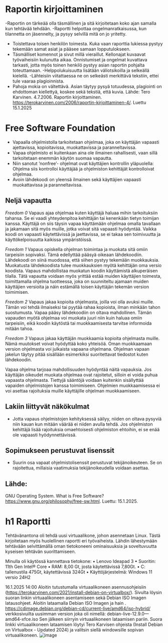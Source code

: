 # Raportin kirjoittaminen
-Raportin on tärkeää olla täsmällinen ja sitä kirjoitetaan koko ajan samalla kun tehtävää tehdään.
-Raportti helpottaa ongelmanratkaisussa, kun tilannetta on jäsennelty, ja pysyy selvillä mitä on jo yritetty.
- Toistettava toisen henkilön toimesta. Kuka vaan raporttia lukiessa pystyy tekemään samat asiat ja pääsee samaan lopputulokseen.
- Täsmälliset komennot ja sivut millä vieraillut. Kellonajat kuvaavat työvaiheisiin kulunutta aikaa. Onnistumiset ja ongelmat kuvattava tarkasti, jotta myös toinen henkilö pystyy asian raportin pohjalta toteuttamaan.
-Helppolukuisuutta lisätään väliotsikoilla ja selkeällä kielellä. 
-Lähteisiin viitattaessa ne on selkeästi merkittävä tekstiin, ettei tule vaaraa plagioinnista.
- Pahoja mokia on vältettävä. Asian täytyy pysyä totuudessa, plagiointi on ehdottoman kiellettyä, koskee sekä tekstiä, että kuvia.
Lähde: Tero Karvinen. 4.7.2006. Raportin kirjoittaminen. https://terokarvinen.com/2006/raportin-kirjoittaminen-4/. Luettu 15.1.2025

# Free Software Foundation
-	Vapaalla ohjelmistolla tarkoitetaan ohjelmaa, joka on käyttäjän vapaasti ajettavissa, kopioitavissa, muokattavissa ja paranneltavissa.
-	Vapaa ohjelmisto ei kuitenkaan aina ole ilmainen rahallisesti, vaan sillä tarkoitetaan enemmän käytön suomaa vapautta.
-	Niin sanotut ’nonfree’- ohjelmat ovat käyttäjien kontrollin yläpuolella: Ohjelma siis kontrolloi käyttäjää ja ohjelmiston kehittäjät kontrolloivat ohjelmaa.
-	Avoin lähdekoodi on yleensä ilmainen sekä käyttäjien vapaasti muokattavissa ja paranneltavissa.
## Neljä vapautta
_Freedom 0_
Vapaus ajaa ohjelmaa kuten käyttäjä haluaa mihin tarkoituksiin tahansa. Se ei vaadi yhteydenpitoa kehittäjän tai kenenkään tietyn toimijan kanssa. Käyttäjä on siis täysin vapaa käyttämään ohjelmaa omalla tavallaan ja jakamaan sitä myös muille, jotka voivat sitä vapaasti hyödyntää. Vaikka koodi on vapaasti käytettävissä ja jaettavissa, se ei takaa sen toimivuutta ja käyttökelpoisuutta kaikissa ympäristöissä.

_Freedom 1_
Vapaus opiskella ohjelman toimintaa ja muokata sitä omiin tarpeisiin sopivaksi. Tämä edellyttää pääsyä oikeaan lähdekoodiin. Lähdekoodi on siinä muodossa, että siihen pystyy tekemään muokkauksia. Muokatusta lähdekoodista tulee muokkauksien myötä kehittäjän oma versio koodista. Vapaus mahdollistaa muokatun koodin käyttämistä alkuperäisen tilalla. Tätä vapautta voidaan myös yrittää estää muiden käyttäjien toimesta, toimittamalla ohjelma tuotteessa, joka on suunniteltu ajamaan muiden käyttäjien versioita ja näin estämällä toisen käyttäjän tekemän version toimimisen.

_Freedom 2_
Vapaus jakaa kopioita ohjelmasta, joilla voi olla avuksi muille. Tämän voi tehdä ilmaiseksi tai pyytää rahaa kopioista, ilman minkään tahon suostumusta. Vapaa pääsy lähdekoodiin on oltava mahdollinen. Tämän vapauden myötä ohjelmaa voi muokata juuri niin kuin haluaa omiin tarpeisiin, eikä koodin käytöstä tai muokkaamisesta tarvitse informoida mitään tahoa.

_Freedom 3_ 
Vapaus jakaa käyttäjän muokkaamia kopioita ohjelmasta muille. Nämä muutokset voivat hyödyttää koko yhteisöä. Oman muokkaamaan version ohjelmasta voi julkaista vapaana ohjelmana. Ohjelman vapaan jakelun täytyy pitää sisällään esimerkiksi suoritettavat tiedostot kuten lähdekoodin. 

Vapaa ohjelma tarjoaa mahdollisuuden hyödyntää näitä vapauksia. Jos käyttäjän oikeudet muokata ohjelmaa ovat rajoitetut, silloin ei voida puhua vapaasta ohjelmasta. Tiettyjä sääntöjä voidaan kuitenkin sisällyttää vapaiden ohjelmistojen kanssa toimimiseen. Ohjelmien muokkaamisessa ei voi asettaa rajoituksia muille käyttäjille ohjelman muokkaamiseen. 
## Lakiin liittyvät näkökulmat
-	Jotta vapaus ohjelmistojen kehityksessä säilyy, niiden on oltava pysyviä niin kauan kun mitään väärää ei niiden avulla tehdä. Jos ohjelmiston kehittäjä 	lisää rajoituksia omaehtoisesti ohjelmiston ehtoihin, ei se enää ole vapaasti hyödynnettävissä.
## Sopimukseen perustuvat lisenssit
-	Suurin osa vapaat ohjelmistolisenssit perustuvat tekijänoikeuteen. Se on rajoitettua, millaisia vaatimuksia tekijänoikeudella voidaan asettaa. 
## Lähde:
GNU Operating System. What is Free Software? https://www.gnu.org/philosophy/free-sw.html. Luettu: 15.1.2025.

# h1 Raportti
Tehtävänantona oli tehdä uusi virtuaalikone, johon asennetaan Linux. Tästä kirjoitetaan myös huolellinen raportti eri työvaiheista. Lähdin lähestymään tehtävään selvittämällä oman tietokoneeni ominaisuuksia ja soveltuvuutta kyseisen tehtävän suorittamiseen.

Minulla oli käytössä kannettava tietokone:
•	Lenovo Ideapad 3
•	Suoritin: 11th Gen Intel® Core
•	RAM: 8,00 Gt, josta käytettävissä 7,80Gt.
•	C: tallenustila 475Gt, käytettävissä 324Gt
•	Käyttöjärjestelmä: Windows 11 versio 24H2

16.1.2025 14:00
Aloitin tutustumalla virtuaalikoneen asennusohjeisiin (https://terokarvinen.com/2021/install-debian-on-virtualbox/). Sivulta löysin suoran linkin virtuaalikoneen asentamiseen sekä Debian ISO Imagen latausohjeet.
Aloitin lataamalla Debian ISO Imagen ja hain . https://cdimage.debian.org/debian-cd/current-live/amd64/iso-hybrid/ verkkosivuilta uusimman version joka oli nimellä: 
debian-live-12.9.0—amd64-xfce.iso
Sen jälkeen siirryin virtuaalikoneen lataamisen pariin. Suora linkki virtuaalikoneen lataamisen löytyi Tero Karvisen ohjeista (Install Debian on Virtualbox - Updated 2024) ja valitsin siellä windowsille sopivan virtuaalikoneen.
![image](https://github.com/user-attachments/assets/09a07dca-fc06-4f79-af9c-13ca2667b617)

